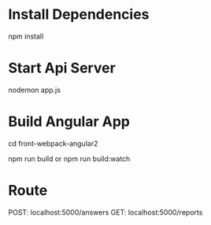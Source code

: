 
# Install Dependencies
npm install

# Start Api Server
nodemon app.js

# Build Angular App

cd front-webpack-angular2

npm run build
 or
npm run build:watch



# Route 
POST: localhost:5000/answers
GET: localhost:5000/reports
